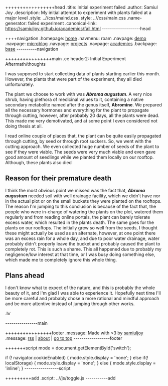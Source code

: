 +++++++++++++++++head
.title: Initial experiment failed
.author: Samiul Joy
.description: My initial attempt to experiment with plants failed at a major level
.style: ..//css/maind.css
.style: ..//css/main.css
.name-generator: failed experiment
.canonical-link: https://samiuljoy.github.io/academics/fail.html
-------------------head

++++navigation
.homepage: [home](..//index.html)
.navmenu: roam
.navpage: [demo](..//demo/base.html)
.navpage: [microblog](..//microblog/base.html)
.navpage: [projects](..//projects/base.html)
.navpage: [academics](..//academics/base.html)
.backpage: [base](base.html)
----------navigation

++++++++++++++++main
.ce header2: Initial Experiment Aftermath/thoughts

I was supposed to start collecting data of plants starting earlier this month. However, the plants that were part of the experiment, they all died unfortunately.

The plant we choose to work with was ***Abroma augustum***. A very nice shrub, having plethora of medicinal values to it, containing a native secondary metabolite named after the genus itself, **Abromine**. We prepared all the necessary hormones and everything for the plant to propagate through cutting, however, after probably 20 days, all the plants were dead. This made me very demotivated, and at some point I even considered not doing thesis at all.

I read online couple of places that, the plant can be quite easily propagated through cutting, by seed or through root suckers. So, we went with the cutting approach. We even collected huge number of seeds of the plant to see if they were viable. The seeds were very much viable and even gave good amount of seedlings while we planted them locally on our rooftop. Although, these plants also died

## Reason for their premature death

I think the most obvious point we missed was the fact that, ***Abroma augustum*** needed soil with well drainage facility, which we didn't have nor in the actual plot or on the small buckets they were planted on the rooftops. The reason I'm jumping to this conclusion is because of the fact that, the people who were in-charge of watering the plants on the plot, watered them regularly and from reading online portals, the plant can barely tolerate excess water, which resulted in the plants death. The same goes for the plants on our rooftops. The initially grew so well from the seeds, I thought these might actually be used as an alternate, however, at one point there was an excess rain for a whole day, and due to poor water drainage, water probably didn't properly leave the bucket and probably caused the plant to completely rot. This is such a shame. This all happened due to probably my negligence/low interest at that time, or I was busy doing something else, which made me to completely ignore this whole thing.

## Plans ahead

I don't know what to expect of the nature, and this is probably the whole beauty of it, and I'm glad I was able to experience it. Hopefully next time I'll be more careful and probably chose a more rational and mindful approach and be more attentive instead of jumping through other works.

.hr

----------------main

++++++++++++++++footer
.message: Made with <3 by [samiuljoy](https://github.com/samiuljoy)
.message: [rss](/rss.xml) | [about](/about.html) | [go to top](#)
------------------footer

+++++++script
mode = document.getElementById('switch');

if (! navigator.cookieEnabled) {
	mode.style.display = 'none';
}
else if(! localStorage) {
	mode.style.display = 'none';
}
else {
	mode.style.display = 'inline';
}
-----------------script

+++++++++add
.script: ..//js/toggle.js
-----------add

